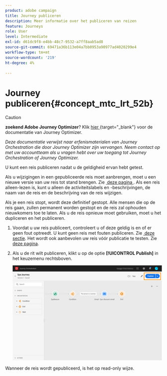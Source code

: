 ```yaml
---
product: adobe campaign
title: Journey publiceren
description: Meer informatie over het publiceren van reizen
feature: Journeys
role: User
level: Intermediate
exl-id: d61dc9f8-e4bb-48c7-9532-a7ff8aab5ad8
source-git-commit: 69471a36b113e04a7bb0953a90977ad4020299e4
workflow-type: tm+mt
source-wordcount: '219'
ht-degree: 4%

---
```


# Journey publiceren{#concept_mtc_lrt_52b}


>[!CAUTION]
>
>**zoekend Adobe Journey Optimizer**? Klik [&#x200B; hier &#x200B;](https://experienceleague.adobe.com/nl/docs/journey-optimizer/using/ajo-home){target="_blank"} voor de documentatie van Journey Optimizer.
>
>
>_Deze documentatie verwijst naar erfenismaterialen van Journey Orchestration die door Journey Optimizer zijn vervangen. Neem contact op met uw accountteam als u vragen hebt over uw toegang tot Journey Orchestration of Journey Optimizer._


U kunt een reis publiceren nadat u de geldigheid ervan hebt getest.

Als u wijzigingen in een gepubliceerde reis moet aanbrengen, moet u een nieuwe versie van uw reis tot stand brengen. Zie [&#x200B; deze pagina &#x200B;](../building-journeys/journey-versions.md). Als een reis alleen-lezen is, kunt u alleen de activiteitslabels en -beschrijvingen, de naam van de reis en de beschrijving van de reis wijzigen.

Als je een reis stopt, wordt deze definitief gestopt. Alle mensen die op de reis gaan, zullen permanent worden gestopt en de reis zal ophouden nieuwkomers toe te laten. Als u de reis opnieuw moet gebruiken, moet u het dupliceren en het publiceren.

1. Voordat u uw reis publiceert, controleert u of deze geldig is en of er geen fout optreedt. U kunt geen reis met fouten publiceren. Zie [&#x200B; deze sectie &#x200B;](../about/troubleshooting.md#section_h3q_kqk_fhb). Het wordt ook aanbevolen uw reis vóór publicatie te testen. Zie [deze pagina](../building-journeys/testing-the-journey.md).
1. Als u de rit wilt publiceren, klikt u op de optie **[!UICONTROL Publish]** in het keuzemenu rechtsboven.

   ![](../assets/journeyuc1_18.png)

Wanneer de reis wordt gepubliceerd, is het op read-only wijze.
